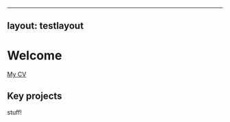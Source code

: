 ----
layout: testlayout
---

# Welcome 



[My CV](https://docs.google.com/document/d/1RuosKgjjlAhxehJJb4RmaTU4YQ1jV4986_ia16m4ZFw/edit?usp=sharing "Google Doc of my CV")

## Key projects

stuff!